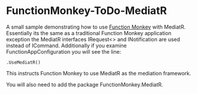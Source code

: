 # FunctionMonkey-ToDo-MediatR

A small sample demonstrating how to use [Function Monkey](https://functionmonkey.azurefromthetrenches.com) with MediatR. Essentially its the same as a traditional Function Monkey application exception the MediatR interfaces IRequest<> and INotification are used instead of ICommand. Additionally if you examine FunctionAppConfiguration you will see the line:

    .UseMediatR()

This instructs Function Monkey to use MediatR as the mediation framework.

You will also need to add the package FunctionMonkey.MediatR.
